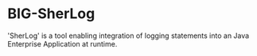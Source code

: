 # BIG-SherLog
'SherLog' is a tool enabling integration of logging statements into an Java Enterprise Application at runtime. 
